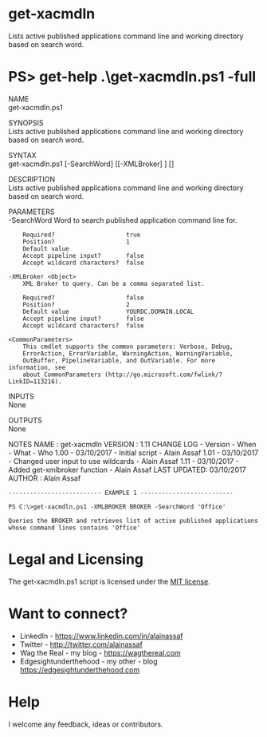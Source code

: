 # get-xacmdln
Lists active published applications command line and working directory based on search word.

# PS> get-help .\get-xacmdln.ps1 -full

NAME<br>
    get-xacmdln.ps1
    
SYNOPSIS<br>
    Lists active published applications command line and working directory based on search word.
    
SYNTAX<br>
    get-xacmdln.ps1 [-SearchWord] <Object> [[-XMLBroker] <Object>] [<CommonParameters>]
    
    
DESCRIPTION<br>
    Lists active published applications command line and working directory based on search word.

PARAMETERS<br>
    -SearchWord <Object>
        Word to search published application command line for.
		
        Required?                    true
        Position?                    1
        Default value                
        Accept pipeline input?       false
        Accept wildcard characters?  false
        
    -XMLBroker <Object>
        XML Broker to query. Can be a comma separated list.
        
        Required?                    false
        Position?                    2
        Default value                YOURDC.DOMAIN.LOCAL
        Accept pipeline input?       false
        Accept wildcard characters?  false
        
    <CommonParameters>
        This cmdlet supports the common parameters: Verbose, Debug,
        ErrorAction, ErrorVariable, WarningAction, WarningVariable,
        OutBuffer, PipelineVariable, and OutVariable. For more information, see 
        about_CommonParameters (http://go.microsoft.com/fwlink/?LinkID=113216).
    
INPUTS<br>
    None
    
OUTPUTS<br>
    None
    
NOTES
        NAME        :  get-xacmdln
        VERSION     :  1.11
        CHANGE LOG - Version - When - What - Who
        1.00 - 03/10/2017 - Initial script - Alain Assaf
        1.01 - 03/10/2017 - Changed user input to use wildcards - Alain Assaf
        1.11 - 03/10/2017 - Added get-xmlbroker function - Alain Assaf
        LAST UPDATED:  03/10/2017
        AUTHOR      :  Alain Assaf
    
    -------------------------- EXAMPLE 1 --------------------------
    
    PS C:\>get-xacmdln.ps1 -XMLBROKER BROKER -SearchWord 'Office'
    
    Queries the BROKER and retrieves list of active published applications whose command lines contains 'Office'
    
# Legal and Licensing
The get-xacmdln.ps1 script is licensed under the [MIT license][].

[MIT license]: LICENSE

# Want to connect?
* LinkedIn - https://www.linkedin.com/in/alainassaf
* Twitter - http://twitter.com/alainassaf
* Wag the Real - my blog - https://wagthereal.com
* Edgesightunderthehood - my other - blog https://edgesightunderthehood.com

# Help
I welcome any feedback, ideas or contributors.
